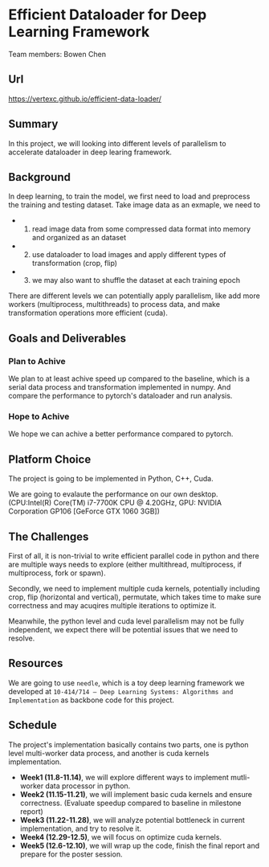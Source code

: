 # Efficient Dataloader for Deep Learning Framework
Team members: Bowen Chen

## Url
https://vertexc.github.io/efficient-data-loader/

## Summary
In this project, we will looking into different levels of parallelism to accelerate dataloader in deep learing framework. 

## Background
In deep learning, to train the model, we first need to load and preprocess the training and testing dataset. Take image data as an exmaple, we need to
- 1) read image data from some compressed data format into memory and organized as an dataset
- 2) use dataloader to load images and apply different types of transformation (crop, flip) 
- 3) we may also want to shuffle the dataset at each training epoch

There are different levels we can potentially apply parallelism, like add more workers (multiprocess, multithreads) to process data, and make transformation operations more efficient (cuda). 

## Goals and Deliverables
### Plan to Achive
We plan to at least achive speed up compared to the baseline, which is a serial data process and transformation implemented in numpy. And compare the performance to pytorch's dataloader and run analysis.

### Hope to Achive
We hope we can achive a better performance compared to pytorch.

## Platform Choice
The project is going to be implemented in Python, C++, Cuda.

We are going to evalaute the performance on our own desktop. (CPU:Intel(R) Core(TM) i7-7700K CPU @ 4.20GHz, GPU: NVIDIA Corporation GP106 [GeForce GTX 1060 3GB])

## The Challenges
First of all, it is non-trivial to write efficient parallel code in python and there are multiple ways needs to explore (either multithread, multiprocess, if multiprocess, fork or spawn).

Secondly, we need to implement multiple cuda kernels, potentially including crop, flip (horizontal and vertical), permutate, which takes time to make sure correctness and may acuqires multiple iterations to optimize it.

Meanwhile, the python level and cuda level parallelism may not be fully independent, we expect there will be potential issues that we need to resolve.

## Resources
We are going to use `needle`, which is a toy deep learning framework we developed at `10-414/714 – Deep Learning Systems:
Algorithms and Implementation` as backbone code for this project.

## Schedule
The project's implementation basically contains two parts, one is python level multi-worker data process, and another is cuda kernels implementation.
- **Week1 (11.8-11.14)**, we will explore different ways to implement mutli-worker data processor in python.
- **Week2 (11.15-11.21)**, we will implement basic cuda kernels and ensure correctness. (Evaluate speedup compared to baseline in milestone report)
- **Week3 (11.22-11.28)**, we will analyze potential bottleneck in current implementation, and try to resolve it.
- **Week4 (12.29-12.5)**, we will focus on optimize cuda kernels.
- **Week5 (12.6-12.10)**, we will wrap up the code, finish the final report and prepare for the poster session.


